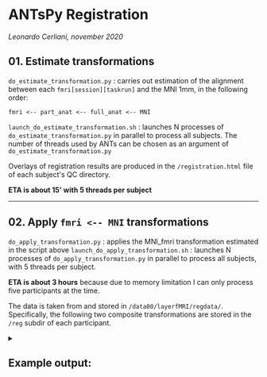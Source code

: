 # ANTsPy Registration
_Leonardo Cerliani, november 2020_

## 01. Estimate transformations
`do_estimate_transformation.py` : carries out estimation of the alignment between each `fmri[session][taskrun]` and the MNI 1mm, in the following order:

```
fmri <-- part_anat <-- full_anat <-- MNI
```

`launch_do_estimate_transformation.sh` : launches N processes of `do_estimate_transformation.py` in parallel to process all subjects. The number of threads used by ANTs can be chosen as an argument of `do_estimate_transformation.py`

Overlays of registration results are produced in the `/registration.html` file of each subject's QC directory.

__ETA is about 15' with 5 threads per subject__

---

## 02. Apply `fmri <-- MNI` transformations
`do_apply_transformation.py` : applies the MNI_fmri transformation estimated in the script above
`launch_do_apply_transformation.sh` : launches N processes of `do_apply_transformation.py` in parallel to process all subjects, with 5 threads per subject.

__ETA is about 3 hours__ because due to memory limitation I can only process five participants at the time.


The data is taken from and stored in `/data00/layerfMRI/regdata/`. Specifically, the following two composite transformations are stored in the `/reg` subdir of each participant.



<details>
<summary> <h2> Example output: </h2> </summary>
<p>

```bash

regdata/sub_02
├── QC
│   ├── registration
│   │   ├── images
│   │   │   ├── fig001_sub_02_MNI_full.png
│   │   │   ├── fig002_sub_02_full_part_ses_01.png
│   │   │   ├── fig002_sub_02_full_part_ses_02.png
│   │   │   ├── fig003_sub_02_part_fmri_task_1_run_1.png
│   │   │   ├── fig003_sub_02_part_fmri_task_1_run_2.png
│   │   │   ├── fig003_sub_02_part_fmri_task_2_run_1.png
│   │   │   ├── fig003_sub_02_part_fmri_task_2_run_2.png
│   │   │   ├── fig003_sub_02_part_fmri_task_3_run_1.png
│   │   │   ├── fig003_sub_02_part_fmri_task_3_run_2.png
│   │   │   ├── fig003_sub_02_part_fmri_task_4_run_1.png
│   │   │   └── fig003_sub_02_part_fmri_task_4_run_2.png
│   │   ├── registration.html
│   │   └── registration.md
├── reg
│   ├── MNI_fmri_ses_01_task_1_run_1_comptx.nii.gz
│   ├── MNI_fmri_ses_01_task_1_run_2_comptx.nii.gz
│   ├── MNI_fmri_ses_01_task_2_run_1_comptx.nii.gz
│   ├── MNI_fmri_ses_01_task_2_run_2_comptx.nii.gz
│   ├── MNI_fmri_ses_02_task_3_run_1_comptx.nii.gz
│   ├── MNI_fmri_ses_02_task_3_run_2_comptx.nii.gz
│   ├── MNI_fmri_ses_02_task_4_run_1_comptx.nii.gz
│   ├── MNI_fmri_ses_02_task_4_run_2_comptx.nii.gz
│   ├── fmri_MNI_ses_01_task_1_run_1_comptx.nii.gz
│   ├── fmri_MNI_ses_01_task_1_run_2_comptx.nii.gz
│   ├── fmri_MNI_ses_01_task_2_run_1_comptx.nii.gz
│   ├── fmri_MNI_ses_01_task_2_run_2_comptx.nii.gz
│   ├── fmri_MNI_ses_02_task_3_run_1_comptx.nii.gz
│   ├── fmri_MNI_ses_02_task_3_run_2_comptx.nii.gz
│   ├── fmri_MNI_ses_02_task_4_run_1_comptx.nii.gz
│   └── fmri_MNI_ses_02_task_4_run_2_comptx.nii.gz
├── ses_01
│   └── func
│       ├── task_1_run_1_4D_MNI.nii.gz
│       ├── task_1_run_2_4D_MNI.nii.gz
│       ├── task_2_run_1_4D_MNI.nii.gz
│       ├── task_2_run_2_4D_MNI.nii.gz
└── ses_02
    └── func
        ├── task_3_run_1_4D_MNI.nii.gz
        ├── task_3_run_2_4D_MNI.nii.gz
        ├── task_4_run_1_4D_MNI.nii.gz
        ├── task_4_run_2_4D_MNI.nii.gz
```

</p>
</details>  


